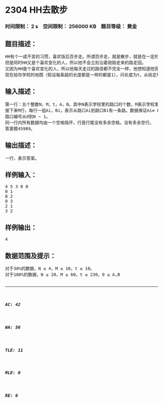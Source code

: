 # 2304 HH去散步   
### 时间限制： 2 s&nbsp;&nbsp;&nbsp;&nbsp;空间限制： 256000 KB&nbsp;&nbsp;&nbsp;&nbsp;题目等级： 黄金  
## 题目描述：  

<pre>
HH有个一成不变的习惯，喜欢饭后百步走。所谓百步走，就是散步，就是在一定的时间内，走过一定的距离。
但是同时HH又是个喜欢变化的人，所以他不会立刻沿着刚刚走来的路走回。
又因为HH是个喜欢变化的人，所以他每天走过的路径都不完全一样，他想知道他究竟有多少种散步的方法。
现在给你学校的地图（假设每条路的长度都是一样的都是1），问长度为t，从给定地点A走到给定地点B共有多少条符合条件的路径。
</pre>
  
  
## 输入描述：  

<pre>
第一行：五个整数N，M，t，A，B。其中N表示学校里的路口的个数，M表示学校里的路的条数，t表示HH想要散步的距离，A表示散步的出发点，而B则表示散步的终点。
接下来M行，每行一组Ai，Bi，表示从路口Ai到路口Bi有一条路。数据保证Ai≠ Bi，但不保证任意两个路口之间至多只有一条路相连接。
路口编号从0到N − 1。
同一行内所有数据均由一个空格隔开，行首行尾没有多余空格。没有多余空行。
答案模45989。
</pre>
  
  
## 输出描述：  

<pre>
一行，表示答案。
</pre>
  
  
## 样例输入：  

<pre>
4 5 3 0 0
0 1
0 2
0 3
2 1
3 2
</pre>
  
  
## 样例输出：  

<pre>
4
</pre>
  
  
## 数据范围及提示：  

<pre>
对于30%的数据，N ≤ 4，M ≤ 10，t ≤ 10。
对于100%的数据，N ≤ 20，M ≤ 60，t ≤ 230，0 ≤ A,B<N，0 ≤ Ai,Bi <N。
</pre>
  
  
***  

##### AC: 42  
##### WA: 56  
##### TLE: 11  
##### MLE: 0  
##### RE: 6  
